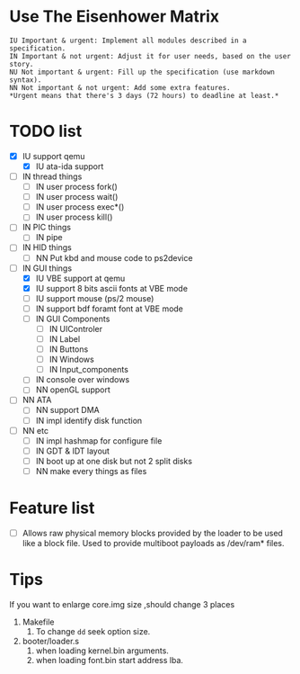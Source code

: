 # Use The Eisenhower Matrix
    IU Important & urgent: Implement all modules described in a specification.
    IN Important & not urgent: Adjust it for user needs, based on the user story.
    NU Not important & urgent: Fill up the specification (use markdown syntax).
    NN Not important & not urgent: Add some extra features.
    *Urgent means that there's 3 days (72 hours) to deadline at least.*

# TODO list
- [x] IU support qemu
    - [x] IU ata-ida support

- [ ] IN thread things
    - [ ] IN user process fork()
  - [ ] IN user process wait()
  - [ ] IN user process exec*()
  - [ ] IN user process kill()

- [ ] IN PIC things
    - [ ] IN pipe

- [ ] IN HID things
  - [ ] NN Put kbd and mouse code to ps2device

- [ ] IN GUI things
  - [x] IU VBE support at qemu
  - [x] IU support 8 bits ascii fonts at VBE mode 
  - [ ] IU support mouse (ps/2 mouse)
  - [ ] IN support bdf foramt font at VBE mode
  - [ ] IN GUI Components
    - [ ] IN UIControler
    - [ ] IN Label
    - [ ] IN Buttons
    - [ ] IN Windows
    - [ ] IN Input_components
  - [ ] IN console over windows
  - [ ] NN openGL support

- [ ] NN ATA
    - [ ] NN support DMA
  - [ ] IN impl identify disk function

- [ ] NN etc
  - [ ] IN impl hashmap for configure file
  - [ ] IN GDT & IDT layout
  - [ ] IN boot up at one disk but not 2 split disks
  - [ ] NN make every things as files

# Feature list
  - [ ] Allows raw physical memory blocks provided by the loader to be used like a block file. Used to provide multiboot payloads as /dev/ram* files.


# Tips

If you want to enlarge core.img size ,should change 3 places
1. Makefile
   1. To change `dd` seek option size.
2. booter/loader.s
   1. when loading kernel.bin arguments.
   2. when loading font.bin start address lba.

